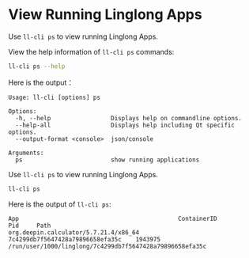 # View Running Linglong Apps

Use `ll-cli ps` to view running Linglong Apps.

View the help information of `ll-cli ps` commands:

```bash
ll-cli ps --help
```

Here is the output：

```text
Usage: ll-cli [options] ps

Options:
  -h, --help                 Displays help on commandline options.
  --help-all                 Displays help including Qt specific options.
  --output-format <console>  json/console

Arguments:
  ps                         show running applications
```

Use `ll-cli ps` to view running Linglong Apps.

```bash
ll-cli ps
```

Here is the output of `ll-cli ps`:

```text
App                                             ContainerID                         Pid     Path
org.deepin.calculator/5.7.21.4/x86_64           7c4299db7f5647428a79896658efa35c    1943975 /run/user/1000/linglong/7c4299db7f5647428a79896658efa35c
```
